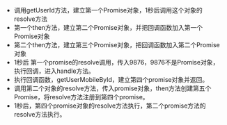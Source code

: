 * 调用getUserId方法，建立第一个Promise对象，1秒后调用这个对象的resolve方法
* 第一个then方法，建立第二个Promise对象，并把回调函数加入第一个Promise对象
* 第二个then方法，建立第三个Promise对象，把回调函数加入第二个Promise对象
* 1秒后 第一个promise的resolve调用，传入9876，9876不是Promise对象，执行回调，进入handle方法。
* 执行回调函数，getUserMobileById，建立第四个promise对象并返回。
* 调用第二个对象的resolve方法，传入promise对象，then方法创建第五个Promise，将resolve方法注册到第四个promise。
* 1秒后，第四个promise对象的resolve方法执行，第二个promise方法的resolve方法执行。